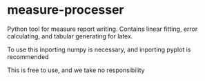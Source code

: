# measure-processer

Python tool for measure report writing. Contains linear fitting, error calculating, and tabular generating for latex.

To use this inporting numpy is necessary, and inporting pyplot is recommended

This is free to use, and we take no responsibility
